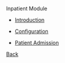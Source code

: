 Inpatient Module

* [Introduction](https://github.com/hmislk/hmis/wiki/Inpatient-Module-Introduction)

* [Configuration](https://github.com/hmislk/hmis/wiki/Inpatient-Configuration)

* [Patient Admission](https://github.com/hmislk/hmis/wiki/Admit-a-Patient)

[Back](https://github.com/hmislk/hmis/wiki/User-Manual)






